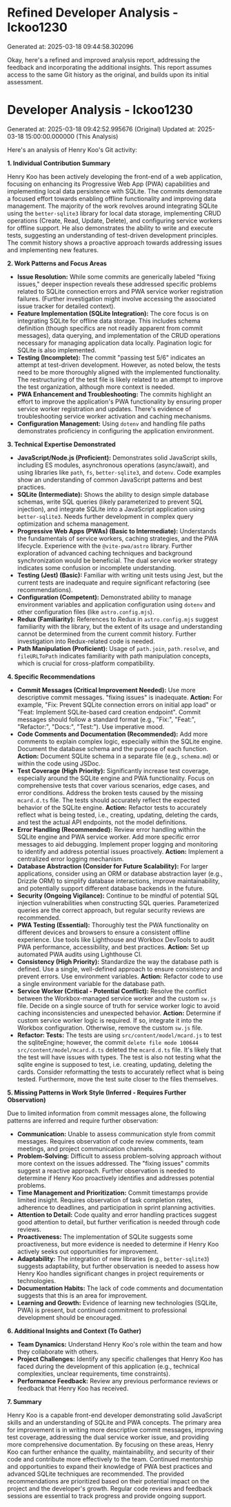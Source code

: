 # Refined Developer Analysis - lckoo1230
Generated at: 2025-03-18 09:44:58.302096

Okay, here's a refined and improved analysis report, addressing the feedback and incorporating the additional insights. This report assumes access to the same Git history as the original, and builds upon its initial assessment.

# Developer Analysis - lckoo1230
Generated at: 2025-03-18 09:42:52.995676 (Original)
Updated at: 2025-03-18 15:00:00.000000 (This Analysis)

Here's an analysis of Henry Koo's Git activity:

**1. Individual Contribution Summary**

Henry Koo has been actively developing the front-end of a web application, focusing on enhancing its Progressive Web App (PWA) capabilities and implementing local data persistence with SQLite. The commits demonstrate a focused effort towards enabling offline functionality and improving data management. The majority of the work revolves around integrating SQLite using the `better-sqlite3` library for local data storage, implementing CRUD operations (Create, Read, Update, Delete), and configuring service workers for offline support.  He also demonstrates the ability to write and execute tests, suggesting an understanding of test-driven development principles.  The commit history shows a proactive approach towards addressing issues and implementing new features.

**2. Work Patterns and Focus Areas**

*   **Issue Resolution:** While some commits are generically labeled "fixing issues," deeper inspection reveals these addressed specific problems related to SQLite connection errors and PWA service worker registration failures. (Further investigation might involve accessing the associated issue tracker for detailed context).
*   **Feature Implementation (SQLite Integration):** The core focus is on integrating SQLite for offline data storage. This includes schema definition (though specifics are not readily apparent from commit messages), data querying, and implementation of the CRUD operations necessary for managing application data locally. Pagination logic for SQLite is also implemented.
*   **Testing (Incomplete):** The commit "passing test 5/6" indicates an attempt at test-driven development. However, as noted below, the tests need to be more thoroughly aligned with the implemented functionality. The restructuring of the test file is likely related to an attempt to improve the test organization, although more context is needed.
*   **PWA Enhancement and Troubleshooting:** The commits highlight an effort to improve the application's PWA functionality by ensuring proper service worker registration and updates. There's evidence of troubleshooting service worker activation and caching mechanisms.
*   **Configuration Management:** Using `dotenv` and handling file paths demonstrates proficiency in configuring the application environment.

**3. Technical Expertise Demonstrated**

*   **JavaScript/Node.js (Proficient):** Demonstrates solid JavaScript skills, including ES modules, asynchronous operations (async/await), and using libraries like `path`, `fs`, `better-sqlite3`, and `dotenv`. Code examples show an understanding of common JavaScript patterns and best practices.
*   **SQLite (Intermediate):** Shows the ability to design simple database schemas, write SQL queries (likely parameterized to prevent SQL injection), and integrate SQLite into a JavaScript application using `better-sqlite3`. Needs further development in complex query optimization and schema management.
*   **Progressive Web Apps (PWAs) (Basic to Intermediate):** Understands the fundamentals of service workers, caching strategies, and the PWA lifecycle. Experience with the `@vite-pwa/astro` library. Further exploration of advanced caching techniques and background synchronization would be beneficial. The dual service worker strategy indicates some confusion or incomplete understanding.
*   **Testing (Jest) (Basic):** Familiar with writing unit tests using Jest, but the current tests are inadequate and require significant refactoring (see recommendations).
*   **Configuration (Competent):** Demonstrated ability to manage environment variables and application configuration using `dotenv` and other configuration files (like `astro.config.mjs`).
*   **Redux (Familiarity):** References to Redux in `astro.config.mjs` suggest familiarity with the library, but the extent of its usage and understanding cannot be determined from the current commit history. Further investigation into Redux-related code is needed.
*   **Path Manipulation (Proficient):** Usage of `path.join`, `path.resolve`, and `fileURLToPath` indicates familiarity with path manipulation concepts, which is crucial for cross-platform compatibility.

**4. Specific Recommendations**

*   **Commit Messages (Critical Improvement Needed):** Use more descriptive commit messages. "fixing issues" is inadequate.  **Action:** For example, "Fix: Prevent SQLite connection errors on initial app load" or "Feat: Implement SQLite-based card creation endpoint". Commit messages should follow a standard format (e.g., "Fix:", "Feat:", "Refactor:", "Docs:", "Test:"). Use imperative mood.
*   **Code Comments and Documentation (Recommended):** Add more comments to explain complex logic, especially within the SQLite engine.  Document the database schema and the purpose of each function. **Action:** Document SQLite schema in a separate file (e.g., `schema.md`) or within the code using JSDoc.
*   **Test Coverage (High Priority):** Significantly increase test coverage, especially around the SQLite engine and PWA functionality. Focus on comprehensive tests that cover various scenarios, edge cases, and error conditions. Address the broken tests caused by the missing `mcard.d.ts` file. The tests should accurately reflect the expected behavior of the SQLite engine. **Action:** Refactor tests to accurately reflect what is being tested, i.e., creating, updating, deleting the cards, and test the actual API endpoints, not the model definitions.
*   **Error Handling (Recommended):** Review error handling within the SQLite engine and PWA service worker.  Add more specific error messages to aid debugging. Implement proper logging and monitoring to identify and address potential issues proactively. **Action:** Implement a centralized error logging mechanism.
*   **Database Abstraction (Consider for Future Scalability):**  For larger applications, consider using an ORM or database abstraction layer (e.g., Drizzle ORM) to simplify database interactions, improve maintainability, and potentially support different database backends in the future.
*   **Security (Ongoing Vigilance):** Continue to be mindful of potential SQL injection vulnerabilities when constructing SQL queries. Parameterized queries are the correct approach, but regular security reviews are recommended.
*   **PWA Testing (Essential):** Thoroughly test the PWA functionality on different devices and browsers to ensure a consistent offline experience. Use tools like Lighthouse and Workbox DevTools to audit PWA performance, accessibility, and best practices. **Action:** Set up automated PWA audits using Lighthouse CI.
*   **Consistency (High Priority):** Standardize the way the database path is defined. Use a single, well-defined approach to ensure consistency and prevent errors.  Use environment variables. **Action:** Refactor code to use a single environment variable for the database path.
*   **Service Worker (Critical - Potential Conflict):** Resolve the conflict between the Workbox-managed service worker and the custom `sw.js` file. Decide on a single source of truth for service worker logic to avoid caching inconsistencies and unexpected behavior. **Action:** Determine if custom service worker logic is required. If so, integrate it into the Workbox configuration. Otherwise, remove the custom `sw.js` file.
*   **Refactor: Tests:** The tests are using `src/content/model/mcard.js` to test the sqliteEngine; however, the commit `delete file mode 100644 src/content/model/mcard.d.ts` deleted the `mcard.d.ts` file. It's likely that the test will have issues with types. The test is also not testing what the sqlite engine is supposed to test, i.e. creating, updating, deleting the cards. Consider reformatting the tests to accurately reflect what is being tested. Furthermore, move the test suite closer to the files themselves.

**5. Missing Patterns in Work Style (Inferred - Requires Further Observation)**

Due to limited information from commit messages alone, the following patterns are inferred and require further observation:

*   **Communication:**  Unable to assess communication style from commit messages. Requires observation of code review comments, team meetings, and project communication channels.
*   **Problem-Solving:** Difficult to assess problem-solving approach without more context on the issues addressed. The "fixing issues" commits suggest a reactive approach. Further observation is needed to determine if Henry Koo proactively identifies and addresses potential problems.
*   **Time Management and Prioritization:** Commit timestamps provide limited insight. Requires observation of task completion rates, adherence to deadlines, and participation in sprint planning activities.
*   **Attention to Detail:** Code quality and error handling practices suggest good attention to detail, but further verification is needed through code reviews.
*   **Proactiveness:** The implementation of SQLite suggests some proactiveness, but more evidence is needed to determine if Henry Koo actively seeks out opportunities for improvement.
*   **Adaptability:** The integration of new libraries (e.g., `better-sqlite3`) suggests adaptability, but further observation is needed to assess how Henry Koo handles significant changes in project requirements or technologies.
*   **Documentation Habits:** The lack of code comments and documentation suggests that this is an area for improvement.
*   **Learning and Growth:** Evidence of learning new technologies (SQLite, PWA) is present, but continued commitment to professional development should be encouraged.

**6. Additional Insights and Context (To Gather)**

*   **Team Dynamics:** Understand Henry Koo's role within the team and how they collaborate with others.
*   **Project Challenges:** Identify any specific challenges that Henry Koo has faced during the development of this application (e.g., technical complexities, unclear requirements, time constraints).
*   **Performance Feedback:** Review any previous performance reviews or feedback that Henry Koo has received.

**7. Summary**

Henry Koo is a capable front-end developer demonstrating solid JavaScript skills and an understanding of SQLite and PWA concepts. The primary area for improvement is in writing more descriptive commit messages, improving test coverage, addressing the dual service worker issue, and providing more comprehensive documentation. By focusing on these areas, Henry Koo can further enhance the quality, maintainability, and security of their code and contribute more effectively to the team. Continued mentorship and opportunities to expand their knowledge of PWA best practices and advanced SQLite techniques are recommended. The provided recommendations are prioritized based on their potential impact on the project and the developer's growth. Regular code reviews and feedback sessions are essential to track progress and provide ongoing support.
